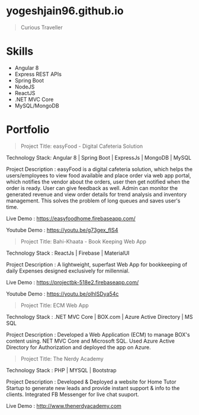 # yogeshjain96.github.io

> Curious Traveller

# Skills

+ Angular 8
+ Express REST APIs
+ Spring Boot
+ NodeJS
+ ReactJS
+ .NET MVC Core
+ MySQL/MongoDB


# Portfolio

> Project Title: easyFood - Digital Cafeteria Solution

Technology Stack: Angular 8 | Spring Boot | ExpressJs | MongoDB | MySQL

Project Description : easyFood is a digital cafeteria solution, which helps the users/employees to view food available and place order via web app portal, which notifies the vendor about the orders, user then get notified when the order is ready. User can give feedback as well. Admin can monitor the generated revenue and view order details for trend analysis and inventory management. This solves the problem of long queues and saves user's time.

Live Demo : https://easyfoodhome.firebaseapp.com/

Youtube Demo : https://youtu.be/g73gex_fIS4

> Project Title: Bahi-Khaata - Book Keeping Web App

Technology Stack :  ReactJs | Firebase | MaterialUI

Project Description : A lightweight, superfast Web App for bookkeeping of daily Expenses designed exclusively for millennial.

Live Demo : https://projectbk-518e2.firebaseapp.com/

Youtube Demo : https://youtu.be/olhISDya54c

> Project Title: ECM Web App

Technology Stack :  .NET MVC Core | BOX.com | Azure Active Directory | MS SQL

Project Description : Developed a Web Application (ECM) to manage BOX's content using. NET MVC Core and Microsoft SQL. Used Azure Active Directory for Authorization and deployed the app on Azure.

> Project Title: The Nerdy Academy

Technology Stack :  PHP | MYSQL | Bootstrap

Project Description : Developed & Deployed a website for Home Tutor Startup to generate new leads and provide instant support & info to the clients. Integrated FB Messenger for live chat suuport.

Live Demo : http://www.thenerdyacademy.com



